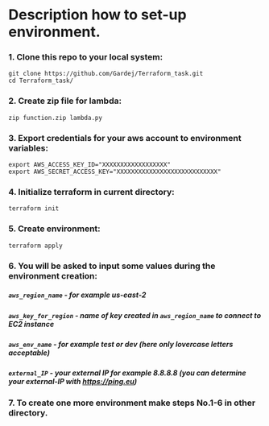 # Description how to set-up environment.

### 1. Clone this repo to your local system:
```
git clone https://github.com/Gardej/Terraform_task.git
cd Terraform_task/
```
### 2. Create zip file for lambda:
```
zip function.zip lambda.py
```
### 3. Export credentials for your aws account to environment variables:
```
export AWS_ACCESS_KEY_ID="XXXXXXXXXXXXXXXXXX"
export AWS_SECRET_ACCESS_KEY="XXXXXXXXXXXXXXXXXXXXXXXXXXXX"
```
### 4. Initialize terraform in current directory:
```
terraform init
```
### 5. Create environment:
```
terraform apply
```
### 6. You will be asked to input some values during the environment creation:

##### `aws_region_name`     - for example *us-east-2*
##### `aws_key_for_region`  - name of key created in `aws_region_name` to connect to EC2 instance
##### `aws_env_name`        - for example *test* or *dev* (here only lovercase letters acceptable)
##### `external_IP`         - your external IP for example *8.8.8.8* (you can determine your external-IP with https://ping.eu)

### 7. To create one more environment make steps No.1-6 in other directory.
 

